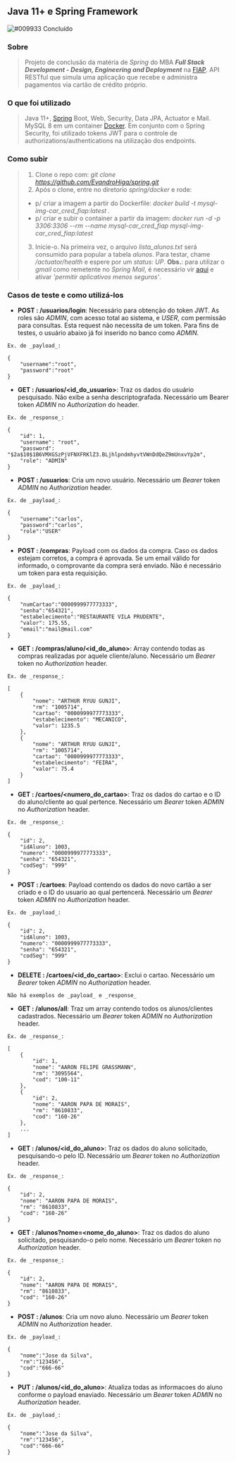 ## Java 11+ e Spring Framework

![#009933](https://via.placeholder.com/15/009933/000000?text=+) Concluído

### Sobre
> Projeto de conclusão da matéria de *Spring* do MBA ***Full Stack Development - Design, Engineering and Deployment*** na [FIAP](https://www.fiap.com.br/). API RESTful que simula uma aplicação que recebe e administra pagamentos via cartão de crédito próprio.

### O que foi utilizado
> Java 11+, [Spring](https://spring.io/projects) Boot, Web, Security, Data JPA, Actuator e Mail. MySQL 8 em um container [Docker](https://www.docker.com/). Em conjunto com o Spring Security, foi utilizado tokens JWT para o controle de authorizations/authentications na utilização dos endpoints.

### Como subir
> 1. Clone o repo com: _git clone https://github.com/EvandroHiga/spring.git_
> 2. Após o clone, entre no diretorio _spring/docker_ e rode:
> - p/ criar a imagem a partir do Dockerfile: _docker build -t mysql-img-car_cred_fiap:latest ._
> - p/ criar e subir o container a partir da imagem: _docker run -d -p 3306:3306 --rm --name mysql-car_cred_fiap mysql-img-car_cred_fiap:latest_
> 3. Inicie-o. Na primeira vez, o arquivo *lista_alunos.txt* será consumido para popular a tabela _alunos_. Para testar, chame _/actuator/health_ e espere por um _status: UP_. **Obs.**: para utilizar o _gmail_ como remetente no _Spring Mail_, é necessário vir [aqui](https://www.google.com/settings/security/lesssecureapps) e ativar _'permitir aplicativos menos seguros'_.

### Casos de teste e como utilizá-los
- **POST : /usuarios/login**: Necessário para obtenção do token JWT. As roles são _ADMIN_, com acesso total ao sistema, e _USER_, com permissão para consultas.
Esta request não necessita de um token. Para fins de testes, o usuário abaixo já foi inserido no banco como _ADMIN_.
```
Ex. de _payload_: 

{
    "username":"root",
    "password":"root"
}
```

- **GET : /usuarios/<id_do_usuario>**: Traz os dados do usuário pesquisado. Não exibe a senha descriptografada. Necessário um Bearer token _ADMIN_ no _Authorization_ do header. 
```
Ex. de _response_:

{
    "id": 1,
    "username": "root",
    "password": "$2a$10$1B6VMXGSzPjVFNXFRKlZ3.BLjhlpndmhyvtVWnDdQeZ9mUnxvYp2m",
    "role": "ADMIN"
}
```

- **POST : /usuarios**: Cria um novo usuário. Necessário um _Bearer_ token _ADMIN_ no _Authorization_ header.
```
Ex. de _payload_:

{
    "username":"carlos",
    "password":"carlos",
    "role":"USER"
}
```

- **POST : /compras**: Payload com os dados da compra. Caso os dados estejam corretos, a compra é aprovada. Se um email válido for informado, o comprovante da compra será enviado.
Não é necessário um token para esta requisição.
```
Ex. de _payload_:

{
    "numCartao":"0000999977773333",
    "senha":"654321",
    "estabelecimento":"RESTAURANTE VILA PRUDENTE",
    "valor": 175.55,
    "email":"mail@mail.com"
}
```

- **GET : /compras/aluno/<id_do_aluno>**: Array contendo todas as compras realizadas por aquele cliente/aluno. Necessário um _Bearer_ token no _Authorization_ header.
```
Ex. de _response_:

[
    {
        "nome": "ARTHUR RYUU GUNJI",
        "rm": "1005714",
        "cartao": "0000999977773333",
        "estabelecimento": "MECANICO",
        "valor": 1235.5
    },
    {
        "nome": "ARTHUR RYUU GUNJI",
        "rm": "1005714",
        "cartao": "0000999977773333",
        "estabelecimento": "FEIRA",
        "valor": 75.4
    }
]
```

- **GET : /cartoes/<numero_do_cartao>**: Traz os dados do cartao e o ID do aluno/cliente ao qual pertence. Necessário um _Bearer_ token _ADMIN_ no _Authorization_ header.
```
Ex. de _response_:

{
    "id": 2,
    "idAluno": 1003,
    "numero": "0000999977773333",
    "senha": "654321",
    "codSeg": "999"
}
```

- **POST : /cartoes**: Payload contendo os dados do novo cartão a ser criado e o ID do usuario ao qual pertencerá. Necessário um _Bearer_ token _ADMIN_ no _Authorization_ header.
```
Ex. de _payload_:

{
    "id": 2,
    "idAluno": 1003,
    "numero": "0000999977773333",
    "senha": "654321",
    "codSeg": "999"
}
```

- **DELETE : /cartoes/<id_do_cartao>**: Exclui o cartao. Necessário um _Bearer_ token _ADMIN_ no _Authorization_ header.
```
Não há exemplos de _payload_ e _response_
```

- **GET : /alunos/all**: Traz um array contendo todos os alunos/clientes cadastrados. Necessário um _Bearer_ token _ADMIN_ no _Authorization_ header.
```
Ex. de _response_:

[
    {
        "id": 1,
        "nome": "AARON FELIPE GRASSMANN",
        "rm": "3095564",
        "cod": "100-11"
    },
    {
        "id": 2,
        "nome": "AARON PAPA DE MORAIS",
        "rm": "8610833",
        "cod": "160-26"
    },
    ...
]
```

- **GET : /alunos/<id_do_aluno>**: Traz os dados do aluno solicitado, pesquisando-o pelo ID. Necessário um _Bearer_ token no _Authorization_ header.
```
Ex. de _response_:

{
    "id": 2,
    "nome": "AARON PAPA DE MORAIS",
    "rm": "8610833",
    "cod": "160-26"
}
```

- **GET : /alunos?nome=<nome_do_aluno>**: Traz os dados do aluno solicitado, pesquisando-o pelo nome. Necessário um _Bearer_ token no _Authorization_ header.
```
Ex. de _response_:

{
    "id": 2,
    "nome": "AARON PAPA DE MORAIS",
    "rm": "8610833",
    "cod": "160-26"
}
```

- **POST : /alunos**: Cria um novo aluno. Necessário um _Bearer_ token _ADMIN_ no _Authorization_ header.
```
Ex. de _payload_:

{
    "nome":"Jose da Silva",
    "rm":"123456",
    "cod":"666-66"
}
```

- **PUT : /alunos/<id_do_aluno>**: Atualiza todas as informacoes do aluno conforme o payload enaviado. Necessário um _Bearer_ token _ADMIN_ no _Authorization_ header.
```
Ex. de _payload_:

{
    "nome":"Jose da Silva",
    "rm":"123456",
    "cod":"666-66"
}
```